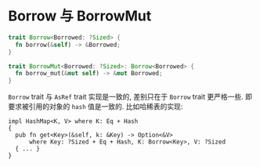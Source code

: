 # Borrow 与 BorrowMut

```rust
trait Borrow<Borrowed: ?Sized> {
  fn borrow(&self) -> &Borrowed;
}

trait BorrowMut<Borrowed: ?Sized>: Borrow<Borrowed> {
  fn borrow_mut(&mut self) -> &mut Borrowed;
}
```

`Borrow` trait 与 `AsRef` trait 实现是一致的, 差别只在于 `Borrow` trait 更严格一些.
即要求被引用的对象的 `hash` 值是一致的. 比如哈稀表的实现:

```rust, ignore
impl HashMap<K, V> where K: Eq + Hash
{
  pub fn get<Key>(&self, k: &Key) -> Option<&V>
      where Key: ?Sized + Eq + Hash, K: Borrow<Key>, V: ?Sized
  { ... }
}
```